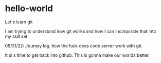 # hello-world
Let's learn git

I am trying to understand how git works and how I can incorporate that into my skill set.

05/31/22: Journey log, how the fuck does code server work with git.

It si s time to get back into github.  This is gonna make our worlds better.
